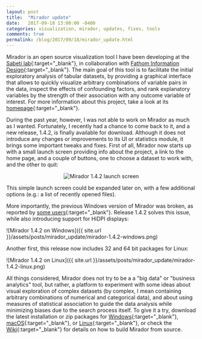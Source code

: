 ```yaml
---
layout: post
title:  "Mirador update"
date:   2017-09-18 13:00:00 -0400
categories: visualization, mirador, updates, fixes, tools
comments: true
permalink: /blog/2017/09/18/mirador_update.html
---
```


Mirador is an open source visualization tool I have been developing at the [Sabeti lab](https://www.sabetilab.org/){:target="_blank"},
in collaboration with [Fathom Information Design](https://fathom.info){:target="_blank"}.
The main goal of this tool is to facilitate the initial exploratory analysis of tabular datasets, by providing a graphical interface
that allows to quickly visualize arbitrary combinations of variable pairs in the data, inspect the effects of confounding factors, and rank
explanatory variables by the strength of their association with any outcome variable of interest. For more information about this project,
take a look at its [homepage](https://fathom.info/mirador){:target="_blank"}.

During the past year, however, I was not able to work on Mirador as much as I wanted. Fortunately, I recently had a chance to come
back to it, and a new release, 1.4.2, is finally available for download. Although it does not introduce any changes or improvements to its UI or
statistics module, it brings some important tweaks and fixes. First of all, Mirador now starts up with a small launch screen providing info about
the project, a link to the home page, and a couple of buttons, one to choose a dataset to work with, and the other to quit:

<center><img src="{{ site.url }}/assets/posts/mirador_update/mirador-1.4.2-welcome-screen.png" alt="Mirador 1.4.2 launch screen"></center>

This simple launch screen could be expanded later on, with a few additional options (e.g.: a list of recently opened files).

More importantly, the previous Windows version of Mirador was broken, as reported by [some users](https://github.com/mirador/mirador/issues/59){:target="_blank"}.
Release 1.4.2 solves this issue, while also introducing support for HiDPI displays:

![Mirador 1.4.2 on Windows]({{ site.url }}/assets/posts/mirador_update/mirador-1.4.2-windows.png)

Another first, this release now includes 32 and 64 bit packages for Linux:

![Mirador 1.4.2 on Linux]({{ site.url }}/assets/posts/mirador_update/mirador-1.4.2-linux.png)

All things considered, Mirador does not try to be a a "big data" or "business analytics" tool, but rather, a platform to experiment with some ideas about visual exploration
of complex datasets (by complex, I mean containing arbitrary combinations of numerical and categorical data), and about using measures of statistical association to guide
the data analysis while minimizing biases due to the search process itself. To give it a try, download the latest installation or zip packages for
[Windows](https://github.com/mirador/mirador/releases/tag/latest-windows){:target="_blank"}, [macOS](https://github.com/mirador/mirador/releases/tag/latest-macos){:target="_blank"}, or
[Linux](https://github.com/mirador/mirador/releases/tag/latest-linux){:target="_blank"}, or check the [Wiki](https://github.com/mirador/mirador/wiki){:target="_blank"} for details on
how to build Mirador from source.
